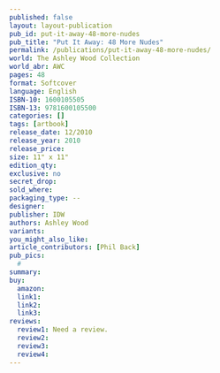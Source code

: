 ```yaml
---
published: false
layout: layout-publication
pub_id: put-it-away-48-more-nudes
pub_title: "Put It Away: 48 More Nudes"
permalink: /publications/put-it-away-48-more-nudes/
world: The Ashley Wood Collection
world_abr: AWC
pages: 48
format: Softcover
language: English
ISBN-10: 1600105505
ISBN-13: 9781600105500
categories: []
tags: [artbook]
release_date: 12/2010
release_year: 2010
release_price: 
size: 11" x 11"
edition_qty:
exclusive: no
secret_drop:
sold_where: 
packaging_type: --
designer: 
publisher: IDW
authors: Ashley Wood
variants:
you_might_also_like: 
article_contributors: [Phil Back]
pub_pics: 
  #
summary: 
buy:
  amazon: 
  link1: 
  link2: 
  link3: 
reviews:
  review1: Need a review.
  review2:
  review3:
  review4:
---
```

<!-- <p></p> -->